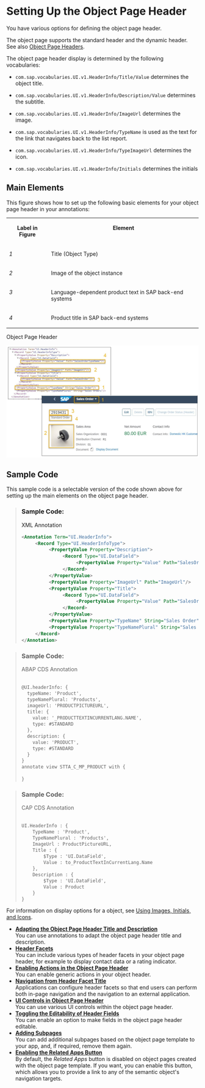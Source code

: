 <!-- loiocce93e6f067a4133a8430c4f5d7b8fc7 -->

# Setting Up the Object Page Header

You have various options for defining the object page header.

The object page supports the standard header and the dynamic header. See also [Object Page Headers](../10_More_About_Controls/object-page-headers-d2ef009.md).

The object page header display is determined by the following vocabularies:

-   `com.sap.vocabularies.UI.v1.HeaderInfo/Title/Value` determines the object title.

-   `com.sap.vocabularies.UI.v1.HeaderInfo/Description/Value` determines the subtitle.

-   `com.sap.vocabularies.UI.v1.HeaderInfo/ImageUrl` determines the image.

-   `com.sap.vocabularies.UI.v1.HeaderInfo/TypeName` is used as the text for the link that navigates back to the list report.

-   `com.sap.vocabularies.UI.v1.HeaderInfo/TypeImageUrl` determines the icon.

-   `com.sap.vocabularies.UI.v1.HeaderInfo/Initials` determines the initials




## Main Elements

This figure shows how to set up the following basic elements for your object page header in your annotations:


<table>
<tr>
<th valign="top">

Label in Figure



</th>
<th valign="top">

Element



</th>
</tr>
<tr>
<td valign="top">

*1*



</td>
<td valign="top">

Title \(Object Type\)



</td>
</tr>
<tr>
<td valign="top">

 *2* 



</td>
<td valign="top">

Image of the object instance



</td>
</tr>
<tr>
<td valign="top">

*3*



</td>
<td valign="top">

Language-dependent product text in SAP back-end systems



</td>
</tr>
<tr>
<td valign="top">

*4*



</td>
<td valign="top">

Product title in SAP back-end systems



</td>
</tr>
</table>

  
  
<a name="loiocce93e6f067a4133a8430c4f5d7b8fc7__fig_dfk_44j_55"/>Object Page Header

 ![](images/Object_Page_Header_Main_Elements_698018b.png "Object Page Header") 



## Sample Code

This sample code is a selectable version of the code shown above for setting up the main elements on the object page header.

> ### Sample Code:  
> XML Annotation
> 
> ```xml
> <Annotation Term="UI.HeaderInfo">
>      <Record Type="UI.HeaderInfoType">
>           <PropertyValue Property="Description">
>                <Record Type="UI.DataField">
>                     <PropertyValue Property="Value" Path="SalesOrderTypeName"/>
>                </Record>
>           </PropertyValue>
>           <PropertyValue Property="ImageUrl" Path="ImageUrl"/>
>           <PropertyValue Property="Title">
>                <Record Type="UI.DataField">
>                     <PropertyValue Property="Value" Path="SalesOrder"/>
>                </Record>
>           </PropertyValue>
>           <PropertyValue Property="TypeName" String="Sales Order"/>
>           <PropertyValue Property="TypeNamePlural" String="Sales Orders"/>
>      </Record>
> </Annotation>
> ```

> ### Sample Code:  
> ABAP CDS Annotation
> 
> ```
> 
> @UI.headerInfo: {
>   typeName: 'Product',
>   typeNamePlural: 'Products',
>   imageUrl: 'PRODUCTPICTUREURL',
>   title: {
>     value: '_PRODUCTTEXTINCURRENTLANG.NAME',
>     type: #STANDARD
>   },
>   description: {
>     value: 'PRODUCT',
>     type: #STANDARD
>   }
> }
> annotate view STTA_C_MP_PRODUCT with {
> 
> }
> ```

> ### Sample Code:  
> CAP CDS Annotation
> 
> ```
> 
> UI.HeaderInfo : {
>     TypeName : 'Product',
>     TypeNamePlural : 'Products',
>     ImageUrl : ProductPictureURL,
>     Title : {
>         $Type : 'UI.DataField',
>         Value : to_ProductTextInCurrentLang.Name
>     },
>     Description : {
>         $Type : 'UI.DataField',
>         Value : Product
>     }
> }
> 
> ```



For information on display options for a object, see [Using Images, Initials, and Icons](using-images-initials-and-icons-5760b63.md).

-   **[Adapting the Object Page Header Title and Description](adapting-the-object-page-header-title-and-description-333f850.md "You can use annotations to adapt the object page header title and
		description.")**  
You can use annotations to adapt the object page header title and description.
-   **[Header Facets](header-facets-17dbd5b.md "You can include various types of header facets in your object page header, for example to display contact data or a rating
        indicator.")**  
You can include various types of header facets in your object page header, for example to display contact data or a rating indicator.
-   **[Enabling Actions in the Object Page Header](enabling-actions-in-the-object-page-header-5fe4396.md "You can enable generic actions in your object header.")**  
You can enable generic actions in your object header.
-   **[Navigation from Header Facet Title](navigation-from-header-facet-title-fa0ca22.md "Applications can configure header facets so that end users can perform both in-page navigation and the navigation to an external
		application.")**  
Applications can configure header facets so that end users can perform both in-page navigation and the navigation to an external application.
-   **[UI Controls in Object Page Header](ui-controls-in-object-page-header-9297054.md "You can use various UI controls within the object page header.")**  
You can use various UI controls within the object page header.
-   **[Toggling the Editability of Header Fields](toggling-the-editability-of-header-fields-c8a9a40.md "You can enable an option to make fields in the object page header editable.")**  
You can enable an option to make fields in the object page header editable.
-   **[Adding Subpages](adding-subpages-5d49e31.md "You can add additional subpages based on the object page template to your app, and, if required, remove them again.")**  
You can add additional subpages based on the object page template to your app, and, if required, remove them again.
-   **[Enabling the Related Apps Button](enabling-the-related-apps-button-8dcfe2e.md "By default, the Related Apps button is disabled on object pages
		created with the object page template. If you want, you can enable this button, which allows
		you to provide a link to any of the semantic object's navigation targets.")**  
By default, the *Related Apps* button is disabled on object pages created with the object page template. If you want, you can enable this button, which allows you to provide a link to any of the semantic object's navigation targets.


